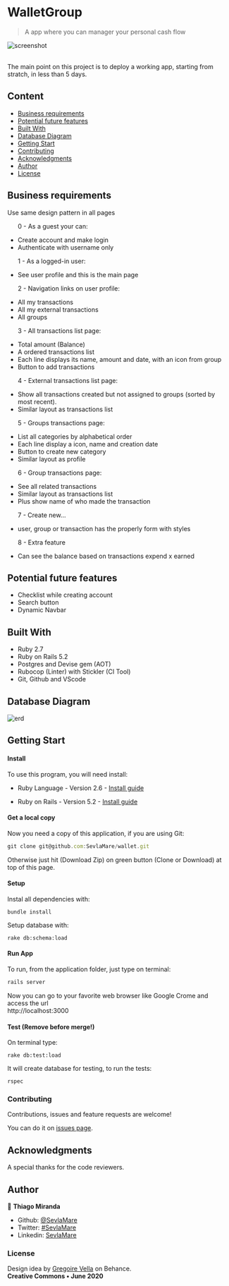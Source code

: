 # WalletGroup
> A app where you can manager your personal cash flow

![screenshot](docs/screenshot.png)

<br>The main point on this project is to deploy a working app, starting from stratch, in less than 5 days.<br>

## Content

* [Business requirements](#business-requirements)
* [Potential future features](#potential-future-features)
* [Built With](#built-with)
* [Database Diagram](#database-diagram)
* [Getting Start](#getting-start)
* [Contributing](#contributing)
* [Acknowledgments](#acknowledgments)
* [Author](#author)
* [License](#license)

## Business requirements

<p>Use same design pattern in all pages</li>

<ul>
  <p>0 - As a guest your can: </p>
  <li>Create account and make login</li>
  <li>Authenticate with username only</li>
</ul>

<ul>
  <p>1 - As a logged-in user: </p>
  <li>See user profile and this is the main page</li>
</ul>
<ul>
  <p>2 - Navigation links on user profile:<p>
  <li>All my transactions</li>
  <li>All my external transactions</li>
  <li>All groups</li>
</ul>
<ul>
  <p>3 - All transactions list page:</p>
  <li>Total amount (Balance)</li>
  <li>A ordered transactions list</li>
  <li>Each line displays its name, amount and date, with an icon from group</li>
  <li>Button to add transactions</li>
</ul>
<ul>
  <p>4 - External transactions list page:</p>
  <li>Show all transactions created but not assigned to groups (sorted by most recent).</li>
  <li>Similar layout as transactions list</li>
</ul>
<ul>
  <p>5 - Groups transactions page:</p>
  <li>List all categories by alphabetical order</li>
  <li>Each line display a icon, name and creation date</li>
  <li>Button to create new category</li>
  <li>Similar layout as profile</li>
</ul>
<ul>
  <p>6 - Group transactions page:</p>
  <li>See all related transactions</li>
  <li>Similar layout as transactions list</li>
  <li>Plus show name of who made the transaction</li>
</ul>
<ul>
  <p>7 - Create new...</p>
  <li>user, group or transaction has the properly form with styles</li>
</ul>
<ul>
  <p>8 - Extra feature</p>
  <li>Can see the balance based on transactions expend x earned</li>
</ul>

## Potential future features
<ul>
  <li>Checklist while creating account</li>
  <li>Search button</li>
  <li>Dynamic Navbar</li>
</ul>


## Built With

- Ruby 2.7 <br>
- Ruby on Rails 5.2 <br>
- Postgres and Devise gem (AOT)
- Rubocop (Linter) with Stickler (CI Tool) <br>
- Git, Github and VScode <br>

## Database Diagram
![erd](docs/diagram.png)


## Getting Start

#### Install
To use this program, you will need install:
* Ruby Language - Version 2.6 - [Install guide](https://www.ruby-lang.org/en/documentation/installation/)

* Ruby on Rails - Version 5.2 - [Install guide](https://guides.rubyonrails.org/v5.0/getting_started.html#installing-rails)


#### Get a local copy
Now you need a copy of this application, if you are using Git:
```js
git clone git@github.com:SevlaMare/wallet.git
```
Otherwise just hit (Download Zip) on green button (Clone or Download) at top of this page.


#### Setup

Instal all dependencies with:

```
bundle install
```

Setup database with:

```
rake db:schema:load
```

#### Run App
To run, from the application folder, just type on terminal:
```js
rails server
```
Now you can go to your favorite web browser like Google Crome and access the url
<br> http://localhost:3000


#### Test (Remove before merge!)
On terminal type:
```
rake db:test:load
```
It will create database for testing, to run the tests:
```
rspec
```

### Contributing

Contributions, issues and feature requests are welcome!

You can do it on [issues page](issues/).

## Acknowledgments

A special thanks for the code reviewers.

## Author

👤 **Thiago Miranda**

- Github: [@SevlaMare](https://github.com/SevlaMare)
- Twitter: [#SevlaMare](https://twitter.com/SevlaMare)
- Linkedin: [SevlaMare](https://www.linkedin.com/in/sevla-mare)

### License
Design idea by [Gregoire Vella](https://www.behance.net/gregoirevella) on Behance.
<br>
<strong>Creative Commons • June 2020</strong>
